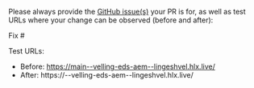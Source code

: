 Please always provide the [GitHub issue(s)](../issues) your PR is for, as well as test URLs where your change can be observed (before and after):

Fix #<gh-issue-id>

Test URLs:
- Before: https://main--velling-eds-aem--lingeshvel.hlx.live/
- After: https://<branch>--velling-eds-aem--lingeshvel.hlx.live/
